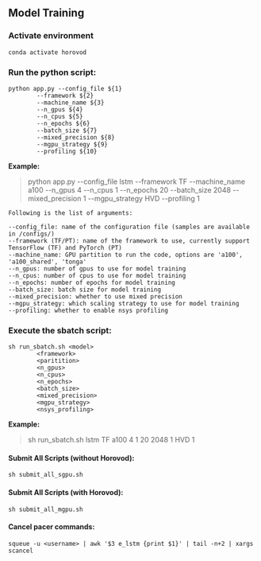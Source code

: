 ## Model Training

### Activate environment
```
conda activate horovod
```

### Run the python script: 
```
python app.py --config_file ${1} 
		--framework ${2} 
		--machine_name ${3} 
		--n_gpus ${4} 
		--n_cpus ${5} 
		--n_epochs ${6} 
		--batch_size ${7} 
		--mixed_precision ${8} 
		--mgpu_strategy ${9} 
		--profiling ${10}
```
<b>Example:</b> 
> python app.py --config_file lstm --framework TF --machine_name a100 --n_gpus 4 --n_cpus 1 --n_epochs 20 --batch_size 2048 --mixed_precision 1 --mgpu_strategy HVD --profiling 1

```
Following is the list of arguments:

--config_file: name of the configuration file (samples are available in /configs/)
--framework (TF/PT): name of the framework to use, currently support TensorFlow (TF) and PyTorch (PT)
--machine_name: GPU partition to run the code, options are 'a100', 'a100_shared', 'tonga'
--n_gpus: number of gpus to use for model training
--n_cpus: number of cpus to use for model training
--n_epochs: number of epochs for model training
--batch_size: batch size for model training
--mixed_precision: whether to use mixed precision
--mgpu_strategy: which scaling strategy to use for model training
--profiling: whether to enable nsys profiling
```

### Execute the sbatch script: 
```
sh run_sbatch.sh <model> 
		<framework> 
		<paritition> 
		<n_gpus> 
		<n_cpus> 
		<n_epochs> 
		<batch_size> 
		<mixed_precision> 
		<mgpu_strategy> 
		<nsys_profiling>
```
**Example:** 
> sh run_sbatch.sh lstm TF a100 4 1 20 2048 1 HVD 1

#### Submit All Scripts (without Horovod):
```
sh submit_all_sgpu.sh
```

#### Submit All Scripts (with Horovod): 
```
sh submit_all_mgpu.sh
```

#### Cancel pacer commands: 
```
squeue -u <username> | awk '$3 e_lstm {print $1}' | tail -n+2 | xargs scancel
```